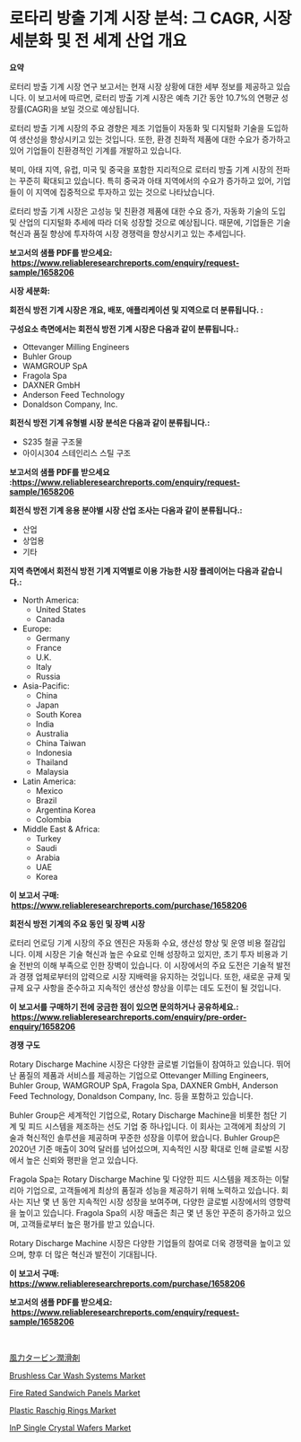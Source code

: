 <p><h1>로타리 방출 기계 시장 분석: 그 CAGR, 시장 세분화 및 전 세계 산업 개요</h1></p><p><strong>요약</strong></p>
<p><p>로터리 방출 기계 시장 연구 보고서는 현재 시장 상황에 대한 세부 정보를 제공하고 있습니다. 이 보고서에 따르면, 로터리 방출 기계 시장은 예측 기간 동안 10.7%의 연평균 성장률(CAGR)을 보일 것으로 예상됩니다.</p><p>로터리 방출 기계 시장의 주요 경향은 제조 기업들이 자동화 및 디지털화 기술을 도입하여 생산성을 향상시키고 있는 것입니다. 또한, 환경 친화적 제품에 대한 수요가 증가하고 있어 기업들이 친환경적인 기계를 개발하고 있습니다.</p><p>북미, 아태 지역, 유럽, 미국 및 중국을 포함한 지리적으로 로터리 방출 기계 시장의 전파는 꾸준히 확대되고 있습니다. 특히 중국과 아태 지역에서의 수요가 증가하고 있어, 기업들이 이 지역에 집중적으로 투자하고 있는 것으로 나타났습니다.</p><p>로터리 방출 기계 시장은 고성능 및 친환경 제품에 대한 수요 증가, 자동화 기술의 도입 및 산업의 디지털화 추세에 따라 더욱 성장할 것으로 예상됩니다. 때문에, 기업들은 기술 혁신과 품질 향상에 투자하여 시장 경쟁력을 향상시키고 있는 추세입니다.</p></p>
<p><strong>보고서의 샘플 PDF를 받으세요: &nbsp;<a href="https://www.reliableresearchreports.com/enquiry/request-sample/1658206">https://www.reliableresearchreports.com/enquiry/request-sample/1658206</a></strong></p>
<p><strong>시장 세분화:</strong></p>
<p><strong> 회전식 방전 기계 시장은 개요, 배포, 애플리케이션 및 지역으로 더 분류됩니다. :</strong></p>
<p><strong>구성요소 측면에서는 회전식 방전 기계 시장은 다음과 같이 분류됩니다.:</strong></p>
<p><ul><li>Ottevanger Milling Engineers</li><li>Buhler Group</li><li>WAMGROUP SpA</li><li>Fragola Spa</li><li>DAXNER GmbH</li><li>Anderson Feed Technology</li><li>Donaldson Company, Inc.</li></ul></p>
<p><strong> 회전식 방전 기계 유형별 시장 분석은 다음과 같이 분류됩니다.:</strong></p>
<p><ul><li>S235 철골 구조물</li><li>아이시304 스테인리스 스틸 구조</li></ul></p>
<p><strong>보고서의 샘플 PDF를 받으세요 :<a href="https://www.reliableresearchreports.com/enquiry/request-sample/1658206">https://www.reliableresearchreports.com/enquiry/request-sample/1658206</a></strong></p>
<p><strong> 회전식 방전 기계 응용 분야별 시장 산업 조사는 다음과 같이 분류됩니다.:</strong></p>
<p><ul><li>산업</li><li>상업용</li><li>기타</li></ul></p>
<p><strong>지역 측면에서 회전식 방전 기계 지역별로 이용 가능한 시장 플레이어는 다음과 같습니다.:</strong></p>
<p><ul>
    <li>
        North America:
        <ul>
            <li>United States</li>
            <li>Canada</li>
        </ul>
    </li>
    <li>
        Europe:
        <ul>
            <li>Germany</li>
            <li>France</li>
            <li>U.K.</li>
            <li>Italy</li>
            <li>Russia</li>
        </ul>
    </li>
    <li>
        Asia-Pacific:
        <ul>
            <li>China</li>
            <li>Japan</li>
            <li>South Korea</li>
            <li>India</li>
            <li>Australia</li>
            <li>China Taiwan</li>
            <li>Indonesia</li>
            <li>Thailand</li>
            <li>Malaysia</li>
        </ul>
    </li>
    <li>
        Latin America:
        <ul>
            <li>Mexico</li>
            <li>Brazil</li>
            <li>Argentina Korea</li>
            <li>Colombia</li>
        </ul>
    </li>
    <li>
        Middle East & Africa:
        <ul>
            <li>Turkey</li>
            <li>Saudi</li>
            <li>Arabia</li>
            <li>UAE</li>
            <li>Korea</li>
        </ul>
    </li>
    </ul></p>
<p><strong>이 보고서 구매: &nbsp;<a href="https://www.reliableresearchreports.com/purchase/1658206">https://www.reliableresearchreports.com/purchase/1658206</a></strong></p>
<p><strong>회전식 방전 기계의 주요 동인 및 장벽 시장</strong></p>
<p><p>로터리 언로딩 기계 시장의 주요 엔진은 자동화 수요, 생산성 향상 및 운영 비용 절감입니다. 이제 시장은 기술 혁신과 높은 수요로 인해 성장하고 있지만, 초기 투자 비용과 기술 전반의 이해 부족으로 인한 장벽이 있습니다. 이 시장에서의 주요 도전은 기술적 발전과 경쟁 업체로부터의 압력으로 시장 지배력을 유지하는 것입니다. 또한, 새로운 규제 및 규제 요구 사항을 준수하고 지속적인 생산성 향상을 이루는 데도 도전이 될 것입니다.</p></p>
<p><strong>이 보고서를 구매하기 전에 궁금한 점이 있으면 문의하거나 공유하세요.: &nbsp;<a href="https://www.reliableresearchreports.com/enquiry/pre-order-enquiry/1658206">https://www.reliableresearchreports.com/enquiry/pre-order-enquiry/1658206</a></strong></p>
<p><strong>경쟁 구도</strong></p>
<p><p>Rotary Discharge Machine 시장은 다양한 글로벌 기업들이 참여하고 있습니다. 뛰어난 품질의 제품과 서비스를 제공하는 기업으로 Ottevanger Milling Engineers, Buhler Group, WAMGROUP SpA, Fragola Spa, DAXNER GmbH, Anderson Feed Technology, Donaldson Company, Inc. 등을 포함하고 있습니다.</p><p>Buhler Group은 세계적인 기업으로, Rotary Discharge Machine을 비롯한 첨단 기계 및 피드 시스템을 제조하는 선도 기업 중 하나입니다. 이 회사는 고객에게 최상의 기술과 혁신적인 솔루션을 제공하며 꾸준한 성장을 이루어 왔습니다. Buhler Group은 2020년 기준 매출이 30억 달러를 넘어섰으며, 지속적인 시장 확대로 인해 글로벌 시장에서 높은 신뢰와 평판을 얻고 있습니다.</p><p>Fragola Spa는 Rotary Discharge Machine 및 다양한 피드 시스템을 제조하는 이탈리아 기업으로, 고객들에게 최상의 품질과 성능을 제공하기 위해 노력하고 있습니다. 회사는 지난 몇 년 동안 지속적인 시장 성장을 보여주며, 다양한 글로벌 시장에서의 영향력을 높이고 있습니다. Fragola Spa의 시장 매출은 최근 몇 년 동안 꾸준히 증가하고 있으며, 고객들로부터 높은 평가를 받고 있습니다.</p><p>Rotary Discharge Machine 시장은 다양한 기업들의 참여로 더욱 경쟁력을 높이고 있으며, 향후 더 많은 혁신과 발전이 기대됩니다.</p></p>
<p><strong>이 보고서 구매: &nbsp; <a href="https://www.reliableresearchreports.com/purchase/1658206">https://www.reliableresearchreports.com/purchase/1658206</a></strong></p>
<p><strong>보고서의 샘플 PDF를 받으세요: &nbsp;<a href="https://www.reliableresearchreports.com/enquiry/request-sample/1658206">https://www.reliableresearchreports.com/enquiry/request-sample/1658206</a></strong><strong></strong></p>
<p>&nbsp;</p>
<p><p><a href="https://github.com/pepo3k/Market-Research-Report-List-1/blob/main/549863713266.md">風力タービン潤滑剤</a></p><p><a href="https://issuu.com/reportprime-2/docs/brushless-car-wash-systems-market-size-2030.pptx">Brushless Car Wash Systems Market</a></p><p><a href="https://silk-columnist-571.notion.site/Global-Fire-Rated-Sandwich-Panels-Market-Size-and-Market-Trends-Insights-and-Projections-from-2024--9e6e957d37a7455595d35e5c72ef9bd5">Fire Rated Sandwich Panels Market</a></p><p><a href="https://view.publitas.com/reportprime-1/plastic-raschig-rings-market-size-2024-2031-global-industrial-analysis-key-geographical-regions-market-share-top-key-players-product-types-and-forecast-research-report/">Plastic Raschig Rings Market</a></p><p><a href="https://github.com/wwwkeltoum/Market-Research-Report-List-2/blob/main/inp-single-crystal-wafers-market.md">InP Single Crystal Wafers Market</a></p></p>